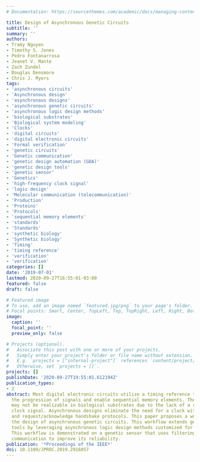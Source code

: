 ```yaml
---
# Documentation: https://sourcethemes.com/academic/docs/managing-content/

title: Design of Asynchronous Genetic Circuits
subtitle: ''
summary: ''
authors:
- Tramy Nguyen
- Timothy S. Jones
- Pedro Fontanarrosa
- Jeanet V. Mante
- Zach Zundel
- Douglas Densmore
- Chris J. Myers
tags:
- 'asynchronous circuits'
- 'Asynchronous design'
- 'asynchronous designs'
- 'asynchronous genetic circuits'
- 'asynchronous logic design methods'
- 'biological substrates'
- 'Biological system modeling'
- 'Clocks'
- 'digital circuits'
- 'digital electronic circuits'
- 'Formal verification'
- 'genetic circuits'
- 'Genetic communication'
- 'genetic design automation (GDA)'
- 'genetic design tools'
- 'genetic sensor'
- 'Genetics'
- 'high-frequency clock signal'
- 'logic design'
- 'Molecular communication (telecommunication)'
- 'Production'
- 'Proteins'
- 'Protocols'
- 'sequential memory elements'
- 'standards'
- 'Standards'
- 'synthetic biology'
- 'Synthetic biology'
- 'Timing'
- 'timing reference'
- 'verification'
- 'verification'
categories: []
date: '2019-07-01'
lastmod: 2020-09-27T16:55:01-03:00
featured: false
draft: false

# Featured image
# To use, add an image named `featured.jpg/png` to your page's folder.
# Focal points: Smart, Center, TopLeft, Top, TopRight, Left, Right, BottomLeft, Bottom, BottomRight.
image:
  caption: ''
  focal_point: ''
  preview_only: false

# Projects (optional).
#   Associate this post with one or more of your projects.
#   Simply enter your project's folder or file name without extension.
#   E.g. `projects = ["internal-project"]` references `content/project/deep-learning/index.md`.
#   Otherwise, set `projects = []`.
projects: []
publishDate: '2020-09-27T19:55:01.612194Z'
publication_types:
- 2
abstract: Most digital electronic circuits utilize a timing reference to synchronize
  the progression of signals and enable sequential memory elements. These designs
  may not be realizable in biological substrates due to the lack of a reliable high-frequency
  clock signal. Asynchronous designs eliminate the need for a clock with data encodings
  and request/acknowledge handshake protocols. This paper proposes a workflow to automate
  the design of asynchronous genetic circuits. This workflow extends genetic design
  tools by leveraging asynchronous logic design methods customized for this technology.
  This workflow is demonstrated on a genetic sensor that uses filtering and cellular
  communication to improve its reliability.
publication: '*Proceedings of the IEEE*'
doi: 10.1109/JPROC.2019.2916057
---
```


